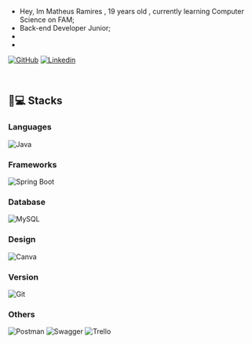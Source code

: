 - Hey, Im Matheus Ramires , 19 years old , currently learning Computer Science on FAM;
- Back-end Developer Junior;
- 
- &nbsp;

[![GitHub](https://img.shields.io/badge/Teuzinho-HR-100000?style=for-the-badge&logo=github&logoColor=white)](https://github.com/Teuzinho-HR)
[![Linkedin](https://img.shields.io/badge/Matheus_Ramires-0077B5?style=for-the-badge&logo=linkedin&logoColor=white)](https://www.linkedin.com/in/matheus-ramires-990753216//)

&nbsp;

## 🚀💻 Stacks 
### Languages
![Java](https://img.shields.io/badge/Java-007396?style=for-the-badge&logo=java&logoColor=white)

### Frameworks
![Spring Boot](https://img.shields.io/badge/spring-%236DB33F.svg?style=for-the-badge&logo=spring&logoColor=white)

### Database
![MySQL](https://img.shields.io/badge/mysql-%2300f.svg?style=for-the-badge&logo=mysql&logoColor=white)

### Design
![Canva](https://img.shields.io/badge/Canva-%2300C4CC.svg?&style=for-the-badge&logo=Canva&logoColor=white)

### Version
![Git](https://img.shields.io/badge/Git-F05032?style=for-the-badge&logo=git&logoColor=white)

### Others
![Postman](https://img.shields.io/badge/Postman-FF6C37?style=for-the-badge&logo=postman&logoColor=white)
![Swagger](https://img.shields.io/badge/-Swagger-%23Clojure?style=for-the-badge&logo=swagger&logoColor=white)
![Trello](https://img.shields.io/badge/Trello-%23026AA7.svg?style=for-the-badge&logo=Trello&logoColor=white)
